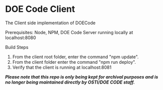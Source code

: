 # DOE Code Client
The Client side implementation of DOECode

Prerequisites: Node, NPM, DOE Code Server running locally at localhost:8080

Build Steps
1. From the client root folder, enter the command "npm update".
2. From the client folder enter the command "npm run deploy".
3. Verify that the client is running at localhost:8081

<em><b>Please note that this repo is only being kept for archival purposes and is no longer being maintained directly by OSTI/DOE CODE staff.</b></em>
